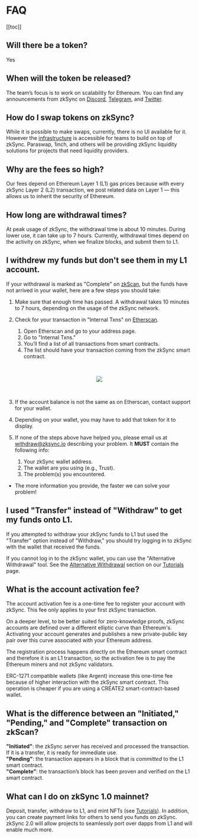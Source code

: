 # FAQ

[[toc]]


## Will there be a token?

Yes

## When will the token be released?

The team’s focus is to work on scalability for Ethereum. You can find any announcements from zkSync on [Discord](https://discord.com/invite/px2aR7w), [Telegram](https://t.me/zksync), and [Twitter](https://twitter.com/zksync). 

## How do I swap tokens on zkSync?

While it is possible to make swaps, currently, there is no UI available for it. However the [infrastructure](../dev/swaps.md#swaps-and-limit-orders) is accessible for teams to build on top of zkSync. Paraswap, 1inch, and others will be providing zkSync liquidity solutions for projects that need liquidity providers. 

## Why are the fees so high?

Our fees depend on Ethereum Layer 1 (L1) gas prices because with every zkSync Layer 2 (L2) transaction, we post related data on Layer 1 — this allows us to inherit the security of Ethereum.

## How long are withdrawal times?

At peak usage of zkSync, the withdrawal time is about 10 minutes. During lower use, it can take up to 7 hours. Currently, withdrawal times depend on the activity on zkSync, when we finalize blocks, and submit them to L1.

## I withdrew my funds but don't see them in my L1 account.

If your withdrawal is marked as "Complete" on [zkScan](https://zkscan.io/), but the funds have not arrived in your wallet, here are a few steps you should take:

1. Make sure that enough time has passed. A withdrawal takes 10 minutes to 7 hours, depending on the usage of the zkSync network.

2. Check for your transaction in "Internal Txns" on [Etherscan](https://etherscan.io/).

    1. Open Etherscan and go to your address page.
    2. Go to "Internal Txns."   
    3. You’ll find a list of all transactions from smart contracts.   
    4. The list should have your transaction coming from the zkSync smart contract. 
<br>
<p align="center">
<img src="https://raw.githubusercontent.com/matter-labs/zksync-docs/c669e44d9e3d2be3eb1b5935984578903d647bb8/docs/images/int-txns.png">
</p>
<br>  

3. If the account balance is not the same as on Etherscan, contact support for your wallet. 

4. Depending on your wallet, you may have to add that token for it to display.

5. If none of the steps above have helped you, please email us at withdraw@zksync.io describing your problem. It **MUST** contain the following info:

	1. Your zkSync wallet address.
	2. The wallet are you using (e.g., Trust).
	3. The problem(s) you encountered.
- The more information you provide, the faster we can solve your problem!
	

## I used "Transfer" instead of "Withdraw" to get my funds onto L1.

If you attempted to withdraw your zkSync funds to L1 but used the "Transfer" option instead of "Withdraw," you should try logging in to zkSync with the wallet that received the funds. 

If you cannot log in to the zkSync wallet, you can use the "Alternative Withdrawal" tool. See the [Alternative Withdrawal](./tutorials.md#alternative-withdrawal) section on our [Tutorials](./tutorials.md) page.

<!-- 1. Enter your address on [zkScan](https://zkscan.io/).
2. Check your account for the following information:
- 1. The account is at least 24 hours old.
- 2. The account has never been activated (i.e., nonce is zero).
<br>
<p align="center">
<img src="https://raw.githubusercontent.com/matter-labs/zksync-docs/c669e44d9e3d2be3eb1b5935984578903d647bb8/docs/images/nonce.png">
</p>
<br>

If your account meets the requirements for using the "Alternative Withdrawal" tool, you can follow the steps below to proceed.

1. Go to [Alternative Withdrawal](https://withdraw.zksync.io/).
- *You can also access the “Alternative Withdrawal” tool on the [zkSync.io](http://zksync.io/) webpage under "zkTools.”*
2. Enter the zkSync address that you want the funds moved to Ethereum L1. 
3. Select the token you want to be withdrawn.
4. Choose your method of paying the fee.
5. Complete the fee payment process on your wallet.
6. The funds should be in your designated wallet from step 4 within 24 hours and can be see under "Internal Txns" on [Etherscan](https://etherscan.io/).
- If you do not see your funds within 24 hours, please email us at withdraw@zksync.io with the following information:
  - 1. Your zkSync address from step 4.
  - 2. The amount and token.
  - 3. The Ethereum Transaction Hash from Etherscan from step 6.
 
-->
## What is the account activation fee?

The account activation fee is a one-time fee to register your account with zkSync. This fee only applies to your first zkSync transaction.

On a deeper level, to be better suited for zero-knowledge proofs, zkSync accounts are defined over a different elliptic curve than Ethereum's. Activating your account generates and publishes a new private-public key pair over this curve associated with your Ethereum address. 

The registration process happens directly on the Ethereum smart contract and therefore it is an L1 transaction, so the activation fee is to pay the Ethereum miners and not zkSync validators.

ERC-1271 compatible wallets (like Argent) increase this one-time fee because of higher interaction with the zkSync smart contract. This operation is cheaper if you are using a CREATE2 smart-contract-based wallet.

## What is the difference between an "Initiated," "Pending," and "Complete" transaction on zkScan? 

**"Initiated"**: the zkSync server has received and processed the transaction. If it is a transfer, it is ready for immediate use.</br>
**"Pending"**: the transaction appears in a block that is *committed* to the L1 smart contract.</br> 
**"Complete"**: the transaction’s block has been proven and verified on the L1 smart contract.

## What can I do on zkSync 1.0 mainnet? 
Deposit, transfer, withdraw to L1, and mint NFTs (see [Tutorials](./tutorials.md)). In addition, you can create payment links for others to send you funds on zkSync. zkSync 2.0 will allow projects to seamlessly port over dapps from L1 and will enable much more. 
